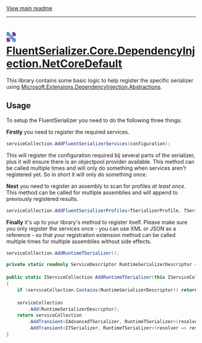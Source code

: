 [//]: # (Header)

<a href="https://github.com/Marvin-Brouwer/FluentSerializer#readme">
	View main readme
</a><hr/>
<h1>
	<img alt="icon" width="26" height="26"
		src="https://github.com/Marvin-Brouwer/FluentSerializer/raw/main/doc/logo/Logo.default.optimized.svg" />
	<a href="https://github.com/Marvin-Brouwer/FluentSerializer/blob/main/src/FluentSerializer.Core.DependencyInjection.NetCoreDefault#readme">
		FluentSerializer.Core.DependencyInjection.NetCoreDefault
	</a>
</h1>

[//]: # (Body)
[DependencyInjectionNuget]: (https://www.nuget.org/packages/Microsoft.Extensions.DependencyInjection.Abstractions/)

This library contains some basic logic to help register the specific serializer using
[Microsoft.Extensions.DependencyInjection.Abstractions][DependencyInjectionNuget].

## Usage

To setup the FluentSerializer you need to do the following three things:

**Firstly** you need to register the required services.

```csharp
serviceCollection.AddFluentSerializerServices(configuration);
```

This will register the configuration required bij several parts of the serializer,
plus it will ensure there is an objectpool provider available.
This method can be called multiple times and will only do something when services aren't registered yet.
So in short it will only do something once.

**Next** you need to register an assembly to scan for profiles _at least once_.
This method can be called for multiple assemblies and will append to previously registered results.

```csharp
serviceCollection.AddFluentSerializerProfiles<TSerializerProfile, TSerializerConfiguration>(assembly, configuration);
```

**Finally** it's up to your library's method to register itself.
Please make sure you only register the services once - you can use XML or JSON as a reference - so that
your registration extension method can be called multiple times for multiple assemblies without side effects.

```csharp
serviceCollection.AddRuntimeTSerializer();
```

```csharp
private static readonly ServiceDescriptor RuntimeSerializerDescriptor = new(typeof(RuntimeTSerializer), typeof(RuntimeTSerializer), ServiceLifetime.Transient);

public static IServiceCollection AddRuntimeTSerializer(this IServiceCollection serviceCollection)
{
	if (serviceCollection.Contains(RuntimeSerializerDescriptor)) return serviceCollection;

	serviceCollection
		.Add(RuntimeSerializerDescriptor);
	return serviceCollection
		.AddTransient<IAdvancedTSerializer, RuntimeTSerializer>(resolver => resolver.GetService<RuntimeTSerializer>()!)
		.AddTransient<ITSerializer, RuntimeTSerializer>(resolver => resolver.GetService<RuntimeTSerializer>()!);
}
```
